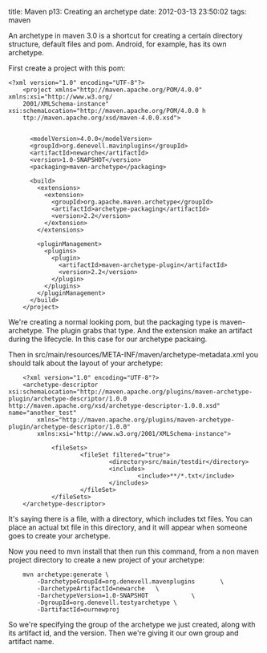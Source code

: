 title: Maven p13: Creating an archetype
date: 2012-03-13 23:50:02
tags: maven

An archetype in maven 3.0 is a shortcut for creating a certain directory structure, default files and pom. Android, for example, has its own archetype.

First create a project with this pom:

  	<?xml version="1.0" encoding="UTF-8"?>
		<project xmlns="http://maven.apache.org/POM/4.0.0" xmlns:xsi="http://www.w3.org/
		2001/XMLSchema-instance" xsi:schemaLocation="http://maven.apache.org/POM/4.0.0 h
		ttp://maven.apache.org/xsd/maven-4.0.0.xsd">
		
		
		  <modelVersion>4.0.0</modelVersion>
		  <groupId>org.denevell.mavinplugins</groupId>
		  <artifactId>newarche</artifactId>
		  <version>1.0-SNAPSHOT</version>
		  <packaging>maven-archetype</packaging>
		
		  <build>
		    <extensions>
		      <extension>
		        <groupId>org.apache.maven.archetype</groupId>
		        <artifactId>archetype-packaging</artifactId>
		        <version>2.2</version>
		      </extension>
		    </extensions>
		    
		    <pluginManagement>
		      <plugins>
		        <plugin>
		          <artifactId>maven-archetype-plugin</artifactId>
		          <version>2.2</version>
		        </plugin>
		      </plugins>
		    </pluginManagement>
		  </build>
		</project>
	
We're creating a normal looking pom, but the packaging type is maven-archetype. The plugin grabs that type. And the extension make an artifact during the lifecycle. In this case for our archetype packaing.

Then in src/main/resources/META-INF/maven/archetype-metadata.xml you should talk about the layout of your archetype:

		<?xml version="1.0" encoding="UTF-8"?>
		<archetype-descriptor xsi:schemaLocation="http://maven.apache.org/plugins/maven-archetype-plugin/archetype-descriptor/1.0.0 http://maven.apache.org/xsd/archetype-descriptor-1.0.0.xsd" name="another_test"
		    xmlns="http://maven.apache.org/plugins/maven-archetype-plugin/archetype-descriptor/1.0.0"
		    xmlns:xsi="http://www.w3.org/2001/XMLSchema-instance">
		
		        <fileSets>
		                <fileSet filtered="true">
		                        <directory>src/main/testdir</directory>
		                        <includes>
		                                <include>**/*.txt</include>
		                        </includes>
		                </fileSet>
		        </fileSets>
		</archetype-descriptor>
	
It's saying there is a file, with a directory, which includes txt files. You can place an actual txt file in this directory, and it will appear when someone goes to create your archetype.

Now you need to mvn install that then run this command, from a non maven project directory to create a new project of your archetype:

		mvn archetype:generate \
		    -DarchetypeGroupId=org.denevell.mavenplugins       \
		    -DarchetypeArtifactId=newarche   \
		    -DarchetypeVersion=1.0-SNAPSHOT            \
		    -DgroupId=org.denevell.testyarchetype \
		    -DartifactId=ournewproj

So we're specifying the group of the archetype we just created, along with its artifact id, and the version. Then we're giving it our own group and artifact name.
